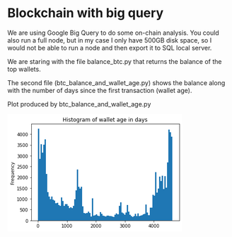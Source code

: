 # Blockchain with big query

We are using Google Big Query to do some on-chain analysis. You could also run a full node, but in my case I only have 500GB disk space, so I would not be able to run a node and then export it to SQL local server.

We are staring with the file balance_btc.py that returns the balance of the top wallets.

The second file (btc_balance_and_wallet_age.py) shows the balance along with the number of days since the first transaction (wallet age).

Plot produced by btc_balance_and_wallet_age.py

![Histogram](https://github.com/durso/blockchain-with-big-query/blob/main/img/Hist_age.png?raw=true)
